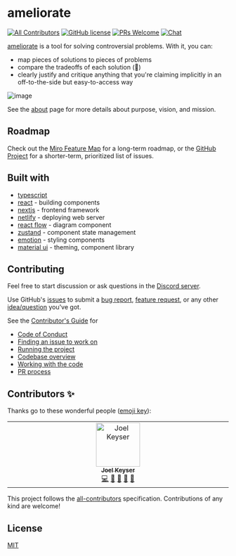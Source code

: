 # ameliorate
[![All Contributors](https://img.shields.io/github/all-contributors/amelioro/ameliorate?color=ee8449&style=flat-square)](#contributors) [![GitHub license](https://img.shields.io/badge/license-MIT-blue.svg)](https://github.com/amelioro/ameliorate/blob/main/LICENSE) [![PRs Welcome](https://img.shields.io/badge/PRs-welcome-blueviolet.svg)](https://github.com/amelioro/ameliorate/blob/main/CONTRIBUTING.md) [![Chat](https://img.shields.io/discord/1057707973482401892?label=chat&logo=discord)](https://discord.gg/3KhdyJkTWT)

[ameliorate](https://www.ameliorate.app/) is a tool for solving controversial problems. With it, you can:

- map pieces of solutions to pieces of problems
- compare the tradeoffs of each solution (🚧)
- clearly justify and critique anything that you're claiming implicitly in an off-to-the-side but easy-to-access way

![image](https://user-images.githubusercontent.com/13872370/209835504-19d074d7-8445-41ad-8680-067ba61648b3.png)

See the [about](https://www.ameliorate.app/about) page for more details about purpose, vision, and mission.

## Roadmap

Check out the [Miro Feature Map](https://miro.com/app/board/uXjVODhExZM=/?share_link_id=328679592737) for a long-term roadmap, or the [GitHub Project](https://github.com/orgs/amelioro/projects/2/views/1) for a shorter-term, prioritized list of issues.

## Built with

- [typescript](https://www.typescriptlang.org/)
- [react](https://reactjs.org/) - building components
- [nextjs](https://nextjs.org/) - frontend framework
- [netlify](https://netlify.com/) - deploying web server
- [react flow](https://reactflow.dev/) - diagram component
- [zustand](https://github.com/pmndrs/zustand) - component state management
- [emotion](https://emotion.sh/docs/introduction) - styling components
- [material ui](https://mui.com/) - theming, component library

## Contributing

Feel free to start discussion or ask questions in the [Discord server](https://discord.gg/3KhdyJkTWT).

Use GitHub's [issues](https://github.com/amelioro/ameliorate/issues) to submit a [bug report](https://github.com/amelioro/ameliorate/issues/new?assignees=&labels=bug%2C+needs+review&template=bug_report.md&title=), [feature request](https://github.com/amelioro/ameliorate/issues/new?assignees=&labels=enhancement%2C+needs+review&template=feature_request.md&title=), or any other [idea/question](https://github.com/amelioro/ameliorate/issues/new?assignees=&labels=needs+review&template=other-issues.md&title=) you've got.

See the [Contributor's Guide](https://github.com/amelioro/ameliorate/blob/main/CONTRIBUTING.md) for

- [Code of Conduct](https://github.com/amelioro/ameliorate/blob/main/CONTRIBUTING.md#code-of-conduct)
- [Finding an issue to work on](https://github.com/amelioro/ameliorate/blob/main/CONTRIBUTING.md#finding-an-issue-to-work-on)
- [Running the project](https://github.com/amelioro/ameliorate/blob/main/CONTRIBUTING.md#running-the-project)
- [Codebase overview](https://github.com/amelioro/ameliorate/blob/main/CONTRIBUTING.md#codebase-overview)
- [Working with the code](https://github.com/amelioro/ameliorate/blob/main/CONTRIBUTING.md#working-with-the-code)
- [PR process](https://github.com/amelioro/ameliorate/blob/main/CONTRIBUTING.md#pr-process)

## Contributors ✨

Thanks go to these wonderful people ([emoji key](https://allcontributors.org/docs/en/emoji-key)):
<!-- ALL-CONTRIBUTORS-LIST:START - Do not remove or modify this section -->
<!-- prettier-ignore-start -->
<!-- markdownlint-disable -->
<table>
  <tbody>
    <tr>
      <td align="center" valign="top" width="14.28%"><a href="https://github.com/keyserj"><img src="https://avatars.githubusercontent.com/u/13872370?v=4?s=100" width="100px;" alt="Joel Keyser"/><br /><sub><b>Joel Keyser</b></sub></a><br /><a href="https://github.com/amelioro/ameliorate/commits?author=keyserj" title="Code">💻</a> <a href="#design-keyserj" title="Design">🎨</a> <a href="#ideas-keyserj" title="Ideas, Planning, & Feedback">🤔</a> <a href="#question-keyserj" title="Answering Questions">💬</a> <a href="https://github.com/amelioro/ameliorate/pulls?q=is%3Apr+reviewed-by%3Akeyserj" title="Reviewed Pull Requests">👀</a></td>
    </tr>
  </tbody>
</table>

<!-- markdownlint-restore -->
<!-- prettier-ignore-end -->

<!-- ALL-CONTRIBUTORS-LIST:END -->

<!-- ALL-CONTRIBUTORS-LIST:START - Do not remove or modify this section -->
<!-- prettier-ignore-start -->
<!-- markdownlint-disable -->

<!-- markdownlint-restore -->
<!-- prettier-ignore-end -->

<!-- ALL-CONTRIBUTORS-LIST:END -->

This project follows the [all-contributors](https://allcontributors.org) specification.
Contributions of any kind are welcome!

## License

[MIT](https://github.com/amelioro/ameliorate/blob/main/LICENSE)
